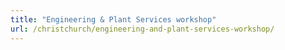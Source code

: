 ```yaml
---
title: "Engineering & Plant Services workshop"
url: /christchurch/engineering-and-plant-services-workshop/
---
```


